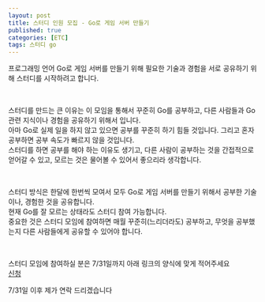 ```yaml
---
layout: post
title: 스터디 인원 모집 - Go로 게임 서버 만들기
published: true
categories: [ETC]
tags: 스터디 go
---
```

프로그래밍 언어 Go로 게임 서버를 만들기 위해 필요한 기술과 경험을 서로 공유하기 위해 스터디를 시작하려고 합니다.  
  
<br>  
  
스터디를 만드는 큰 이유는 이 모임을 통해서 꾸준히 Go를 공부하고, 다른 사람들과 Go 관련 지식이나 경험을 공유하기 위해서 입니다.  
아마 Go로 실제 일을 하지 않고 있으면 공부를 꾸준히 하기 힘들 것입니다. 그리고 혼자 공부하면 공부 속도가 빠르지 않을 것입니다.  
스터디를 하면 공부를 해야 하는 이유도 생기고, 다른 사람이 공부하는 것을 간접적으로 얻어갈 수 있고, 모르는 것은 물어볼 수 있어서 좋으리라 생각합니다.  
  
<br>  
    
스터디 방식은 한달에 한번씩 모여서 모두 Go로 게임 서버를 만들기 위해서 공부한 기술이나, 경험한 것을 공유합니다.   
현재 Go를 잘 모르는 상태라도 스터디 참여 가능합니다.   
중요한 것은 스터디 모임에 참여하면 매월 꾸준히(느리더라도) 공부하고, 무엇을 공부했는지 다른 사람들에게 공유할 수 있어야 합니다.  
  
<br>  
  
스터디 모임에 참여하실 분은 7/31일까지 아래 링크의 양식에 맞게 적어주세요  
[신청](https://docs.google.com/spreadsheets/d/13oh_n_c_tL8vjUAh3fT0EuV9rggj8aBASKYLwhFs4KY/edit?usp=sharing)  
  
7/31일 이후 제가 연락 드리겠습니다  
